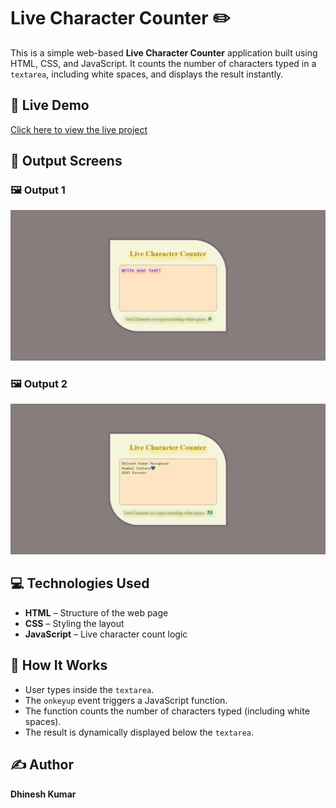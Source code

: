 # Live Character Counter ✏️

This is a simple web-based **Live Character Counter** application built using HTML, CSS, and JavaScript. It counts the number of characters typed in a `textarea`, including white spaces, and displays the result instantly.

## 🔗 Live Demo

[Click here to view the live project](https://msdhinesh45.github.io/live-character-count/)  

## 📸 Output Screens

### 🖼️ Output 1

<img src="output-1.png" alt="Output 1" width="900"/>

### 🖼️ Output 2

<img src="output-2.png" alt="Output 2" width="900"/>

## 💻 Technologies Used

- **HTML** – Structure of the web page  
- **CSS** – Styling the layout  
- **JavaScript** – Live character count logic

## 📜 How It Works

- User types inside the `textarea`.  
- The `onkeyup` event triggers a JavaScript function.  
- The function counts the number of characters typed (including white spaces).  
- The result is dynamically displayed below the `textarea`.

## ✍️ Author

**Dhinesh Kumar**
